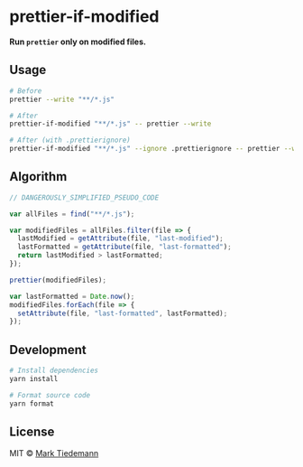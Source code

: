 # prettier-if-modified

**Run `prettier` only on modified files.**

## Usage

```sh
# Before
prettier --write "**/*.js"

# After
prettier-if-modified "**/*.js" -- prettier --write

# After (with .prettierignore)
prettier-if-modified "**/*.js" --ignore .prettierignore -- prettier --write
```

## Algorithm

```js
// DANGEROUSLY_SIMPLIFIED_PSEUDO_CODE

var allFiles = find("**/*.js");

var modifiedFiles = allFiles.filter(file => {
  lastModified = getAttribute(file, "last-modified");
  lastFormatted = getAttribute(file, "last-formatted");
  return lastModified > lastFormatted;
});

prettier(modifiedFiles);

var lastFormatted = Date.now();
modifiedFiles.forEach(file => {
  setAttribute(file, "last-formatted", lastFormatted);
});
```

## Development

```sh
# Install dependencies
yarn install

# Format source code
yarn format
```

## License

MIT © [Mark Tiedemann](https://marksweb.site)
